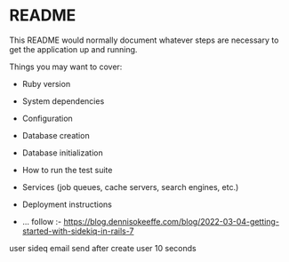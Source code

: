 # README

This README would normally document whatever steps are necessary to get the
application up and running.

Things you may want to cover:

* Ruby version

* System dependencies

* Configuration

* Database creation

* Database initialization

* How to run the test suite

* Services (job queues, cache servers, search engines, etc.)

* Deployment instructions

* ...
follow :- https://blog.dennisokeeffe.com/blog/2022-03-04-getting-started-with-sidekiq-in-rails-7

user sideq email send after create user 10 seconds 

